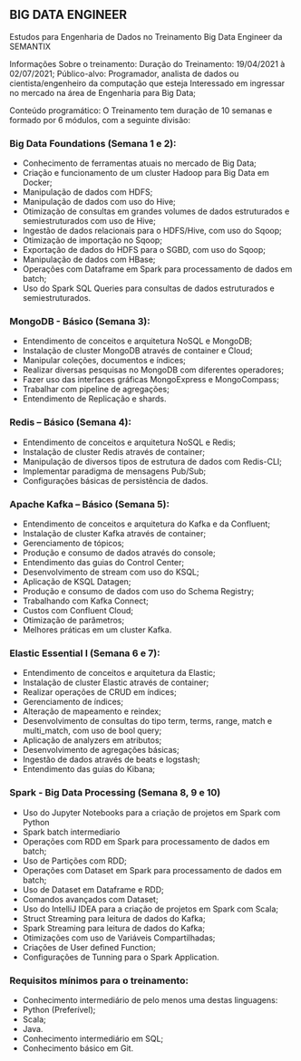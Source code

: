 ## BIG DATA ENGINEER
Estudos para Engenharia de Dados no Treinamento Big Data Engineer da SEMANTIX

Informações Sobre o treinamento:
Duração do Treinamento: 19/04/2021 à 02/07/2021;
Público-alvo: Programador, analista de dados ou cientista/engenheiro da computação que esteja Interessado em ingressar no mercado na área de Engenharia para Big Data;

Conteúdo programático:
O Treinamento tem duração de 10 semanas e formado por 6 módulos, com a seguinte divisão:

### Big Data Foundations (Semana 1 e 2):
- Conhecimento de ferramentas atuais no mercado de Big Data;
- Criação e funcionamento de um cluster Hadoop para Big Data em Docker;
- Manipulação de dados com HDFS; 
- Manipulação de dados com uso do Hive;
- Otimização de consultas em grandes volumes de dados estruturados e semiestruturados com uso de Hive;
- Ingestão de dados relacionais para o HDFS/Hive, com uso do Sqoop;
- Otimização de importação no Sqoop;
- Exportação de dados do HDFS para o SGBD, com uso do Sqoop;
- Manipulação de dados com HBase;
- Operações com Dataframe em Spark para processamento de dados em batch;
- Uso do Spark SQL Queries para consultas de dados estruturados e semiestruturados.

### MongoDB - Básico (Semana 3):
- Entendimento de conceitos e arquitetura NoSQL e MongoDB;
- Instalação de cluster MongoDB através de container e Cloud;
- Manipular coleções, documentos e índices;
- Realizar diversas pesquisas no MongoDB com diferentes operadores;
- Fazer uso das interfaces gráficas MongoExpress e MongoCompass;
- Trabalhar com pipeline de agregações;
- Entendimento de Replicação e shards.

### Redis – Básico (Semana 4):
- Entendimento de conceitos e arquitetura NoSQL e Redis;
- Instalação de cluster Redis através de container;
- Manipulação de diversos tipos de estrutura de dados com Redis-CLI;
- Implementar paradigma de mensagens Pub/Sub;
- Configurações básicas de persistência de dados.

### Apache Kafka – Básico (Semana 5):
- Entendimento de conceitos e arquitetura do Kafka e da Confluent;
- Instalação de cluster Kafka através de container;
- Gerenciamento de tópicos;
- Produção e consumo de dados através do console;
- Entendimento das guias do Control Center;
- Desenvolvimento de stream com uso do KSQL;
- Aplicação de KSQL Datagen;
- Produção e consumo de dados com uso do Schema Registry;
- Trabalhando com Kafka Connect;
- Custos com Confluent Cloud;
- Otimização de parâmetros;
- Melhores práticas em um cluster Kafka.

### Elastic Essential I (Semana 6 e 7):
- Entendimento de conceitos e arquitetura da Elastic;
- Instalação de cluster Elastic através de container;
- Realizar operações de CRUD em índices;
- Gerenciamento de índices;
- Alteração de mapeamento e reindex;
- Desenvolvimento de consultas do tipo term, terms, range, match e multi_match, com uso de bool query;
- Aplicação de analyzers em atributos;
- Desenvolvimento de agregações básicas;
- Ingestão de dados através de beats e logstash;
- Entendimento das guias do Kibana;

### Spark - Big Data Processing (Semana 8, 9 e 10)
- Uso do Jupyter Notebooks para a criação de projetos em Spark com Python
- Spark batch intermediario
- Operações com RDD em Spark para processamento de dados em batch;
- Uso de Partições com RDD;
- Operações com Dataset em Spark para processamento de dados em batch;
- Uso de Dataset em Dataframe e RDD;
- Comandos avançados com Dataset;
- Uso do IntelliJ IDEA para a criação de projetos em Spark com Scala;
- Struct Streaming para leitura de dados do Kafka;
- Spark Streaming para leitura de dados do Kafka;
- Otimizações com uso de Variáveis Compartilhadas;
- Criações de User defined Function;
- Configurações de Tunning para o Spark Application.



### Requisitos mínimos para o treinamento:
- Conhecimento intermediário de pelo menos uma destas linguagens:
- Python (Preferível);
- Scala;
- Java.
- Conhecimento intermediário em SQL;
- Conhecimento básico em Git.
